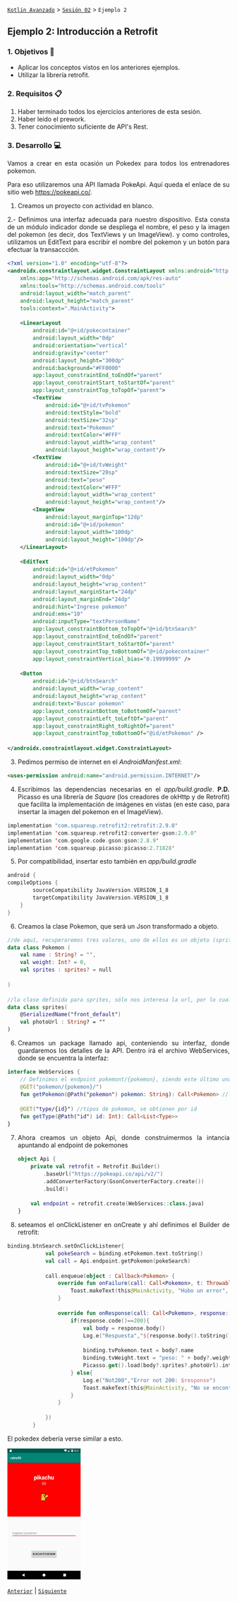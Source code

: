 [`Kotlin Avanzado`](../../Readme.md) > [`Sesión 02`](../Readme.md) > `Ejemplo 2`

## Ejemplo 2: Introducción a Retrofit

<div style="text-align: justify;">




### 1. Objetivos :dart:

- Aplicar los conceptos vistos en los anteriores ejemplos.
- Utilizar la librería retrofit.

### 2. Requisitos :clipboard:

1. Haber terminado todos los ejercicios anteriores de esta sesión.
2. Haber leído el prework.
3. Tener conocimiento suficiente de API's Rest.

### 3. Desarrollo :computer:

Vamos a crear en esta ocasión un Pokedex para todos los entrenadores pokemon.

Para eso utilizaremos una API llamada PokeApi. Aquí queda el enlace de su sitio web https://pokeapi.co/.


1. Creamos un proyecto con actividad en blanco.

2.- Definimos una interfaz adecuada para nuestro dispositivo. Esta consta de un módulo indicador donde se despliega el nombre, el peso y la imagen del pokemon (es decir, dos TextViews y un ImageView). y como controles, utilizamos un EditText para escribir el nombre del pokemon y un botón para efectuar la transaccción.

```xml
<?xml version="1.0" encoding="utf-8"?>
<androidx.constraintlayout.widget.ConstraintLayout xmlns:android="http://schemas.android.com/apk/res/android"
    xmlns:app="http://schemas.android.com/apk/res-auto"
    xmlns:tools="http://schemas.android.com/tools"
    android:layout_width="match_parent"
    android:layout_height="match_parent"
    tools:context=".MainActivity">

    <LinearLayout
        android:id="@+id/pokecontainer"
        android:layout_width="0dp"
        android:orientation="vertical"
        android:gravity="center"
        android:layout_height="300dp"
        android:background="#FF0000"
        app:layout_constraintEnd_toEndOf="parent"
        app:layout_constraintStart_toStartOf="parent"
        app:layout_constraintTop_toTopOf="parent">
        <TextView
            android:id="@+id/tvPokemon"
            android:textStyle="bold"
            android:textSize="32sp"
            android:text="Pokemon"
            android:textColor="#FFF"
            android:layout_width="wrap_content"
            android:layout_height="wrap_content"/>
        <TextView
            android:id="@+id/tvWeight"
            android:textSize="20sp"
            android:text="peso"
            android:textColor="#FFF"
            android:layout_width="wrap_content"
            android:layout_height="wrap_content"/>
        <ImageView
            android:layout_marginTop="12dp"
            android:id="@+id/pokemon"
            android:layout_width="100dp"
            android:layout_height="100dp"/>
    </LinearLayout>

    <EditText
        android:id="@+id/etPokemon"
        android:layout_width="0dp"
        android:layout_height="wrap_content"
        android:layout_marginStart="24dp"
        android:layout_marginEnd="24dp"
        android:hint="Ingrese pokemon"
        android:ems="10"
        android:inputType="textPersonName"
        app:layout_constraintBottom_toTopOf="@+id/btnSearch"
        app:layout_constraintEnd_toEndOf="parent"
        app:layout_constraintStart_toStartOf="parent"
        app:layout_constraintTop_toBottomOf="@+id/pokecontainer"
        app:layout_constraintVertical_bias="0.19999999" />

    <Button
        android:id="@+id/btnSearch"
        android:layout_width="wrap_content"
        android:layout_height="wrap_content"
        android:text="Buscar pokemon"
        app:layout_constraintBottom_toBottomOf="parent"
        app:layout_constraintLeft_toLeftOf="parent"
        app:layout_constraintRight_toRightOf="parent"
        app:layout_constraintTop_toBottomOf="@id/etPokemon" />

</androidx.constraintlayout.widget.ConstraintLayout>
```

3. Pedimos permiso de internet en el *AndroidManifest.xml*:

```xml
<uses-permission android:name="android.permission.INTERNET"/>
```

4. Escribimos las dependencias necesarias en el *app/build.gradle*. **P.D.** Picasso es una librería de *Square* (los creadores de okHttp y de Retrofit) que facilita la implementación de imágenes en vistas (en este caso, para insertar la imagen del pokemon en el ImageView).

```kotlin
implementation "com.squareup.retrofit2:retrofit:2.9.0"
implementation 'com.squareup.retrofit2:converter-gson:2.9.0'
implementation 'com.google.code.gson:gson:2.8.9'
implementation 'com.squareup.picasso:picasso:2.71828'
```

5. Por compatibilidad, insertar esto también en *app/build.gradle*

```kotlin
android {
compileOptions {
        sourceCompatibility JavaVersion.VERSION_1_8
        targetCompatibility JavaVersion.VERSION_1_8
    }
}
```

6. Creamos la clase Pokemon, que será un Json transformado a objeto.

```kotlin
//de aquí, recuperaremos tres valores, uno de ellos es un objeto (sprites), por lo tanto, se tiene qué definir otra clase para él
data class Pokemon (
    val name : String? = "",
    val weight: Int? = 0,
    val sprites : sprites? = null

)

//la clase definida para sprites, sólo nos interesa la url, por lo cual ignoramos su(s) otro(s) parámetro(s).
data class sprites(
    @SerializedName("front_default")
    val photoUrl : String? = ""
)
```

6. Creamos un package llamado api, conteniendo su interfaz, donde guardaremos los detalles de la API. Dentro irá el archivo WebServices, donde se encuentra la interfaz: 

```kotlin
interface WebServices {
    // Definimos el endpoint pokemont/{pokemon}, siendo este último una variable a ingresar por el usuario (en este caso, desde el edit text)
    @GET("pokemon/{pokemon}/")
    fun getPokemon(@Path("pokemon") pokemon: String): Call<Pokemon> //la clase Pokemon dentro de Call indica que el json de respuesta va a   ser transformado es un objeto de esa clase.                             

    @GET("type/{id}") //tipos de pokemon, se obtienen por id 
    fun getType(@Path("id") id: Int): Call<List<Type>>
}

```
7. Ahora creamos un objeto Api, donde construimermos la intancia apuntando al endpoint de pokemones

   ```kotlin
   object Api {
       private val retrofit = Retrofit.Builder()
           .baseUrl("https://pokeapi.co/api/v2/")
           .addConverterFactory(GsonConverterFactory.create())
           .build()
   
       val endpoint = retrofit.create(WebServices::class.java)
   }
   ```

8. seteamos el onClickListener en onCreate y ahí definimos el Builder de retrofit:

```kotlin 
binding.btnSearch.setOnClickListener{
            val pokeSearch = binding.etPokemon.text.toString()
            val call = Api.endpoint.getPokemon(pokeSearch)

            call.enqueue(object : Callback<Pokemon> {
                override fun onFailure(call: Call<Pokemon>, t: Throwable) {
                    Toast.makeText(this@MainActivity, "Hubo un error", Toast.LENGTH_SHORT).show()
                }

                override fun onResponse(call: Call<Pokemon>, response: Response<Pokemon>) {
                    if(response.code()==200){
                        val body = response.body()
                        Log.e("Respuesta","${response.body().toString()}")

                        binding.tvPokemon.text = body?.name
                        binding.tvWeight.text = "peso: " + body?.weight.toString()
                        Picasso.get().load(body?.sprites?.photoUrl).into(binding.pokemon);
                    } else{
                        Log.e("Not200","Error not 200: $response")
                        Toast.makeText(this@MainActivity, "No se encontró el pokemon", Toast.LENGTH_SHORT).show()
                    }
                }

            })
        }
```

El pokedex debería verse similar a esto.

<img src="images/01.png" width="33%">

[`Anterior`](../Reto-01) | [`Siguiente`](../Reto-02)      

</div>

